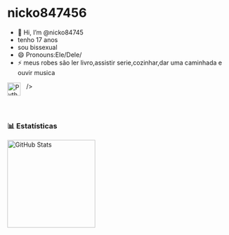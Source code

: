# nicko847456
- 👋 Hi, I’m @nicko84745
-  tenho 17 anos
-  sou bissexual
- 😄 Pronouns:Ele/Dele/
- ⚡ meus robes são ler livro,assistir serie,cozinhar,dar uma caminhada e ouvir musica

/>
<img 
    align="left" 
    alt="Python" 
    title="Python"
    width="30px" 
    style="padding-right: 10px;" 
    src="https://cdn.jsdelivr.net/gh/devicons/devicon@latest/icons/python/python-original.svg" 
/>

<br/>
<br/>

### 📊 Estatísticas



<img 
      align="left" 
      alt="GitHub Stats" 
      height="200" 
      src="https://github-readme-stats.vercel.app/api/top-langs/?username=larissakich&theme=tokyonight&layout=compact&custom_title=Tecnologias&langs_count=9" 
  />

</p>
